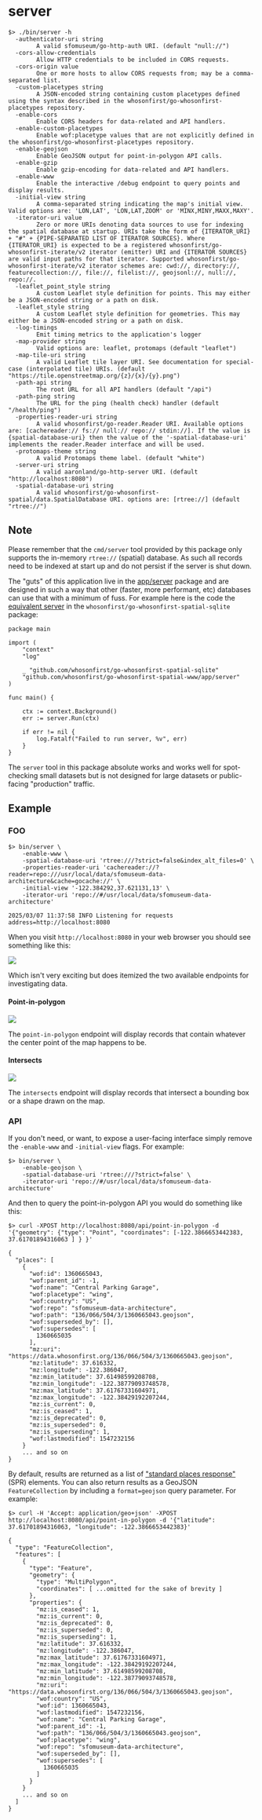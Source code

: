 # server


```
$> ./bin/server -h
  -authenticator-uri string
    	A valid sfomuseum/go-http-auth URI. (default "null://")
  -cors-allow-credentials
    	Allow HTTP credentials to be included in CORS requests.
  -cors-origin value
    	One or more hosts to allow CORS requests from; may be a comma-separated list.
  -custom-placetypes string
    	A JSON-encoded string containing custom placetypes defined using the syntax described in the whosonfirst/go-whosonfirst-placetypes repository.
  -enable-cors
    	Enable CORS headers for data-related and API handlers.
  -enable-custom-placetypes
    	Enable wof:placetype values that are not explicitly defined in the whosonfirst/go-whosonfirst-placetypes repository.
  -enable-geojson
    	Enable GeoJSON output for point-in-polygon API calls.
  -enable-gzip
    	Enable gzip-encoding for data-related and API handlers.
  -enable-www
    	Enable the interactive /debug endpoint to query points and display results.
  -initial-view string
    	A comma-separated string indicating the map's initial view. Valid options are: 'LON,LAT', 'LON,LAT,ZOOM' or 'MINX,MINY,MAXX,MAXY'.
  -iterator-uri value
    	Zero or more URIs denoting data sources to use for indexing the spatial database at startup. URIs take the form of {ITERATOR_URI} + "#" + {PIPE-SEPARATED LIST OF ITERATOR SOURCES}. Where {ITERATOR_URI} is expected to be a registered whosonfirst/go-whosonfirst-iterate/v2 iterator (emitter) URI and {ITERATOR SOURCES} are valid input paths for that iterator. Supported whosonfirst/go-whosonfirst-iterate/v2 iterator schemes are: cwd://, directory://, featurecollection://, file://, filelist://, geojsonl://, null://, repo://.
  -leaflet_point_style string
    	A custom Leaflet style definition for points. This may either be a JSON-encoded string or a path on disk.
  -leaflet_style string
    	A custom Leaflet style definition for geometries. This may either be a JSON-encoded string or a path on disk.
  -log-timings
    	Emit timing metrics to the application's logger
  -map-provider string
    	Valid options are: leaflet, protomaps (default "leaflet")
  -map-tile-uri string
    	A valid Leaflet tile layer URI. See documentation for special-case (interpolated tile) URIs. (default "https://tile.openstreetmap.org/{z}/{x}/{y}.png")
  -path-api string
    	The root URL for all API handlers (default "/api")
  -path-ping string
    	The URL for the ping (health check) handler (default "/health/ping")
  -properties-reader-uri string
    	A valid whosonfirst/go-reader.Reader URI. Available options are: [cachereader:// fs:// null:// repo:// stdin://]. If the value is {spatial-database-uri} then the value of the '-spatial-database-uri' implements the reader.Reader interface and will be used.
  -protomaps-theme string
    	A valid Protomaps theme label. (default "white")
  -server-uri string
    	A valid aaronland/go-http-server URI. (default "http://localhost:8080")
  -spatial-database-uri string
    	A valid whosonfirst/go-whosonfirst-spatial/data.SpatialDatabase URI. options are: [rtree://] (default "rtree://")
```

## Note

Please remember that the `cmd/server` tool provided by this package only supports the in-memory `rtree://` (spatial) database. As such all records need to be indexed at start up and do not persist if the server is shut down.

The "guts" of this application live in the [app/server](../../app/server) package and are designed in such a way that other (faster, more performant, etc) databases can use that with a minimum of fuss. For example here is the code the [equivalent server](https://github.com/whosonfirst/go-whosonfirst-spatial-sqlite/tree/main/cmd/http-server) in the `whosonfirst/go-whosonfirst-spatial-sqlite` package:

```
package main

import (
	"context"
	"log"

	_ "github.com/whosonfirst/go-whosonfirst-spatial-sqlite"
	"github.com/whosonfirst/go-whosonfirst-spatial-www/app/server"
)

func main() {

	ctx := context.Background()
	err := server.Run(ctx)

	if err != nil {
		log.Fatalf("Failed to run server, %v", err)
	}
}

```

The `server` tool in this package absolute works and works well for spot-checking small datasets but is not designed for large datasets or public-facing "production" traffic.

## Example

### FOO

```
$> bin/server \
	-enable-www \
	-spatial-database-uri 'rtree:///?strict=false&index_alt_files=0' \
	-properties-reader-uri 'cachereader://?reader=repo:///usr/local/data/sfomuseum-data-architecture&cache=gocache://' \
	-initial-view '-122.384292,37.621131,13' \
	-iterator-uri 'repo://#/usr/local/data/sfomuseum-data-architecture'
	
2025/03/07 11:37:58 INFO Listening for requests address=http://localhost:8080
```

When you visit `http://localhost:8080` in your web browser you should see something like this:

![](../../docs/images/go-whosonfirst-spatial-landing.png)

Which isn't very exciting but does itemized the two available endpoints for investigating data.

#### Point-in-polygon

![](../../docs/images/go-whosonfirst-spatial-pip.png)

The `point-in-polygon` endpoint will display records that contain whatever the center point of the map happens to be.

#### Intersects

![](../../docs/images/go-whosonfirst-spatial-intersects.png)

The `intersects` endpoint will display records that intersect a bounding box or a shape drawn on the map.

### API

If you don't need, or want, to expose a user-facing interface simply remove the `-enable-www` and `-initial-view` flags. For example:

```
$> bin/server \
	-enable-geojson \
	-spatial-database-uri 'rtree:///?strict=false' \
	-iterator-uri 'repo://#/usr/local/data/sfomuseum-data-architecture'
```

And then to query the point-in-polygon API you would do something like this:

```
$> curl -XPOST http://localhost:8080/api/point-in-polygon -d '{"geometry": {"type": "Point", "coordinates": [-122.3866653442383,  37.61701894316063 ] } }'

{
  "places": [
    {
      "wof:id": 1360665043,
      "wof:parent_id": -1,
      "wof:name": "Central Parking Garage",
      "wof:placetype": "wing",
      "wof:country": "US",
      "wof:repo": "sfomuseum-data-architecture",
      "wof:path": "136/066/504/3/1360665043.geojson",
      "wof:superseded_by": [],
      "wof:supersedes": [
        1360665035
      ],
      "mz:uri": "https://data.whosonfirst.org/136/066/504/3/1360665043.geojson",
      "mz:latitude": 37.616332,
      "mz:longitude": -122.386047,
      "mz:min_latitude": 37.61498599208708,
      "mz:min_longitude": -122.38779093748578,
      "mz:max_latitude": 37.61767331604971,
      "mz:max_longitude": -122.38429192207244,
      "mz:is_current": 0,
      "mz:is_ceased": 1,
      "mz:is_deprecated": 0,
      "mz:is_superseded": 0,
      "mz:is_superseding": 1,
      "wof:lastmodified": 1547232156
    }
    ... and so on
}    
```

By default, results are returned as a list of ["standard places response"](https://github.com/whosonfirst/go-whosonfirst-spr/) (SPR) elements. You can also return results as a GeoJSON `FeatureCollection` by including a `format=geojson` query parameter. For example:


```
$> curl -H 'Accept: application/geo+json' -XPOST http://localhost:8080/api/point-in-polygon -d '{"latitude": 37.61701894316063, "longitude": -122.3866653442383}'

{
  "type": "FeatureCollection",
  "features": [
    {
      "type": "Feature",
      "geometry": {
        "type": "MultiPolygon",
        "coordinates": [ ...omitted for the sake of brevity ]
      },
      "properties": {
        "mz:is_ceased": 1,
        "mz:is_current": 0,
        "mz:is_deprecated": 0,
        "mz:is_superseded": 0,
        "mz:is_superseding": 1,
        "mz:latitude": 37.616332,
        "mz:longitude": -122.386047,
        "mz:max_latitude": 37.61767331604971,
        "mz:max_longitude": -122.38429192207244,
        "mz:min_latitude": 37.61498599208708,
        "mz:min_longitude": -122.38779093748578,
        "mz:uri": "https://data.whosonfirst.org/136/066/504/3/1360665043.geojson",
        "wof:country": "US",
        "wof:id": 1360665043,
        "wof:lastmodified": 1547232156,
        "wof:name": "Central Parking Garage",
        "wof:parent_id": -1,
        "wof:path": "136/066/504/3/1360665043.geojson",
        "wof:placetype": "wing",
        "wof:repo": "sfomuseum-data-architecture",
        "wof:superseded_by": [],
        "wof:supersedes": [
          1360665035
        ]
      }
    }
    ... and so on
  ]
}  
```

